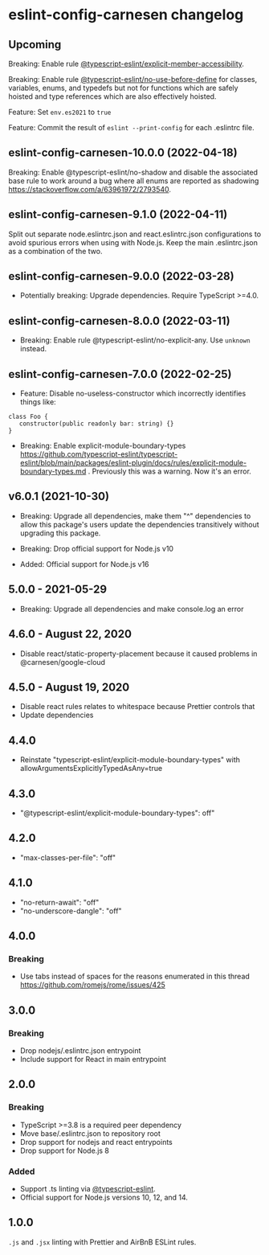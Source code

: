 # **eslint-config-carnesen** changelog

## Upcoming

Breaking: Enable rule [@typescript-eslint/explicit-member-accessibility](https://typescript-eslint.io/rules/explicit-member-accessibility/).

Breaking: Enable rule [@typescript-eslint/no-use-before-define](https://typescript-eslint.io/rules/no-use-before-define/) for classes, variables, enums, and typedefs but not for functions which are safely hoisted and type references which are also effectively hoisted.

Feature: Set `env.es2021` to `true` 

Feature: Commit the result of `eslint --print-config` for each .eslintrc file.

## eslint-config-carnesen-10.0.0 (2022-04-18)

Breaking: Enable @typescript-eslint/no-shadow and disable the associated base rule to work around a bug where all enums are reported as shadowing https://stackoverflow.com/a/63961972/2793540.

## eslint-config-carnesen-9.1.0 (2022-04-11)

Split out separate node.eslintrc.json and react.eslintrc.json configurations to avoid spurious errors when using with Node.js. Keep the main .eslintrc.json as a combination of the two.

## eslint-config-carnesen-9.0.0 (2022-03-28)

- Potentially breaking: Upgrade dependencies. Require TypeScript >=4.0.

## eslint-config-carnesen-8.0.0 (2022-03-11)

- Breaking: Enable rule @typescript-eslint/no-explicit-any. Use `unknown` instead.

## eslint-config-carnesen-7.0.0 (2022-02-25)

- Feature: Disable no-useless-constructor which incorrectly identifies things like:

```
class Foo {
   constructor(public readonly bar: string) {}
}
```

- Breaking: Enable explicit-module-boundary-types https://github.com/typescript-eslint/typescript-eslint/blob/main/packages/eslint-plugin/docs/rules/explicit-module-boundary-types.md . Previously this was a warning. Now it's an error.

## v6.0.1 (2021-10-30)

- Breaking: Upgrade all dependencies, make them "^" dependencies to allow this package's users update the dependencies transitively without upgrading this package.

- Breaking: Drop official support for Node.js v10

- Added: Official support for Node.js v16

## 5.0.0 - 2021-05-29

- Breaking: Upgrade all dependencies and make console.log an error

## 4.6.0 - August 22, 2020
- Disable react/static-property-placement because it caused problems in @carnesen/google-cloud

## 4.5.0 - August 19, 2020
- Disable react rules relates to whitespace because Prettier controls that
- Update dependencies

## 4.4.0
- Reinstate "typescript-eslint/explicit-module-boundary-types" with allowArgumentsExplicitlyTypedAsAny=true

## 4.3.0
- "@typescript-eslint/explicit-module-boundary-types": off"

## 4.2.0
- "max-classes-per-file": "off"

## 4.1.0
- "no-return-await": "off"
- "no-underscore-dangle": "off"

## 4.0.0
### Breaking
- Use tabs instead of spaces for the reasons enumerated in this thread https://github.com/romejs/rome/issues/425

## 3.0.0
### Breaking
- Drop nodejs/.eslintrc.json entrypoint
- Include support for React in main entrypoint

## 2.0.0
### Breaking
- TypeScript >=3.8 is a required peer dependency
- Move base/.eslintrc.json to repository root
- Drop support for nodejs and react entrypoints
- Drop support for Node.js 8

### Added
- Support .ts linting via [@typescript-eslint](https://github.com/typescript-eslint/typescript-eslint).
- Official support for Node.js versions 10, 12, and 14.

## 1.0.0
`.js` and `.jsx` linting with Prettier and AirBnB ESLint rules.
